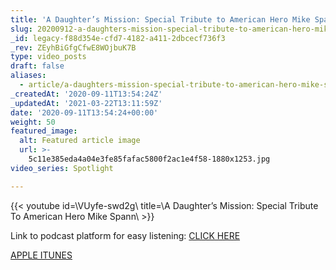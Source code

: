 ```yaml
---
title: 'A Daughter’s Mission: Special Tribute to American Hero Mike Spann'
slug: 20200912-a-daughters-mission-special-tribute-to-american-hero-mike-spann
_id: legacy-f88d354e-cfd7-4182-a411-2dbcecf736f3
_rev: ZEyhBiGfgCfwE8WOjbuK7B
type: video_posts
draft: false
aliases:
  - article/a-daughters-mission-special-tribute-to-american-hero-mike-spann/
_createdAt: '2020-09-11T13:54:24Z'
_updatedAt: '2021-03-22T13:11:59Z'
date: '2020-09-11T13:54:24+00:00'
weight: 50
featured_image:
  alt: Featured article image
  url: >-
    5c11e385eda4a04e3fe85fafac5800f2ac1e4f58-1880x1253.jpg
video_series: Spotlight

---
```

{{< youtube id=\VUyfe-swd2g\ title=\A Daughter’s Mission: Special Tribute To American Hero Mike Spann\ >}}

Link to podcast platform for easy listening: [CLICK HERE](http://smarthernews.libsyn.com/a-daughters-mission-special-tribute-to-american-hero-mike-spann)

[APPLE ITUNES](https://podcasts.apple.com/us/podcast/daughters-mission-special-tribute-to-american-hero/id1395519638?i=1000449213082)